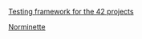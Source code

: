 

[Testing framework for the 42 projects](https://github.com/xicodomingues/francinette)

[Norminette](https://github.com/42School/norminette)